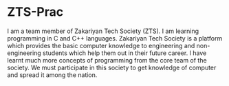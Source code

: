 # ZTS-Prac
I am a team member of Zakariyan Tech Society (ZTS). I am learning programming in C and C++ languages. Zakariyan Tech Society is a platform which provides the basic computer knowledge to engineering and non-engineering students which help them out in their future career. I have learnt much more concepts of programming from the core team of the society. We must participate in this society to get knowledge of computer and spread it among the nation.
